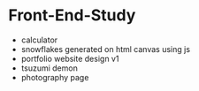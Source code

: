 # Front-End-Study
- calculator
- snowflakes generated on html canvas using js
- portfolio website design v1
- tsuzumi demon
- photography page
